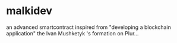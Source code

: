 # malkidev
an advanced smartcontract inspired from "developing a blockchain application" the Ivan Mushketyk 's formation on Plur…
